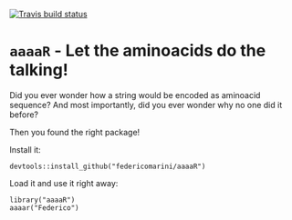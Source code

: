 [![Travis build status](https://travis-ci.org/federicomarini/aaaaR.svg?branch=master)](https://travis-ci.org/federicomarini/aaaaR)

# `aaaaR` - Let the aminoacids do the talking!

Did you ever wonder how a string would be encoded as aminoacid sequence? And most
importantly, did you ever wonder why no one did it before?

Then you found the right package!


Install it:

```
devtools::install_github("federicomarini/aaaaR")
```

Load it and use it right away:

```
library("aaaaR")
aaaar("Federico")
```

